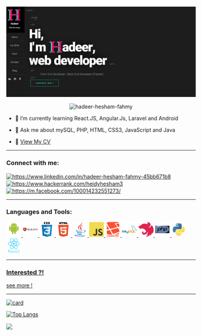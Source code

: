 <p align="center"> <img src="Untitled.png" alt="hadeer-hesham-fahmy" /> </p>
<p align="center"> <img src="https://komarev.com/ghpvc/?username=hadeer-hesham-fahmy&label=Profile%20views&color=0e75b6&style=flat" alt="hadeer-hesham-fahmy" /> </p>

- 🌱 I’m currently learning React.JS, Angular.Js, Laravel and Android

- 💬 Ask me about mySQL, PHP, HTML, CSS3, JavaScript and Java 

- 📄 <a href= "full stack developer.docx"  > View My CV </a>

<hr>

<h3 align="left">Connect with me:</h3>
<p align="left">
<a href="https://linkedin.com/in/https://www.linkedin.com/in/hadeer-hesham-fahmy-45bb671b8" target="blank"><img align="center" src="https://raw.githubusercontent.com/rahuldkjain/github-profile-readme-generator/master/src/images/icons/Social/linked-in-alt.svg" alt="https://www.linkedin.com/in/hadeer-hesham-fahmy-45bb671b8" height="30" width="40" /></a><a href="https://www.hackerrank.com/https://www.hackerrank.com/heidyhesham3" target="blank"><img align="center" src="https://raw.githubusercontent.com/rahuldkjain/github-profile-readme-generator/master/src/images/icons/Social/hackerrank.svg" alt="https://www.hackerrank.com/heidyhesham3" height="30" width="40" /></a><a href="https://fb.com/https://m.facebook.com/100014232551273/" target="blank"><img align="center" src="https://raw.githubusercontent.com/rahuldkjain/github-profile-readme-generator/master/src/images/icons/Social/facebook.svg" alt="https://m.facebook.com/100014232551273/" height="30" width="40" /></a>
<a
</p>

<hr>

<h3 align="left">Languages and Tools:</h3>

<p align="left"> <a href="https://developer.android.com" target="_blank" rel="noreferrer"> <img src="https://raw.githubusercontent.com/devicons/devicon/master/icons/android/android-original-wordmark.svg" alt="android" width="40" height="40"/> </a> <a href="https://angular.io" target="_blank" rel="noreferrer"> <img src="https://raw.githubusercontent.com/devicons/devicon/master/icons/angularjs/angularjs-original-wordmark.svg" alt="angularjs" width="40" height="40"/> </a> <a href="https://www.w3schools.com/css/" target="_blank" rel="noreferrer"> <img src="https://raw.githubusercontent.com/devicons/devicon/master/icons/css3/css3-original-wordmark.svg" alt="css3" width="40" height="40"/> </a> <a href="https://www.w3.org/html/" target="_blank" rel="noreferrer"> <img src="https://raw.githubusercontent.com/devicons/devicon/master/icons/html5/html5-original-wordmark.svg" alt="html5" width="40" height="40"/> </a> <a href="https://www.java.com" target="_blank" rel="noreferrer"> <img src="https://raw.githubusercontent.com/devicons/devicon/master/icons/java/java-original.svg" alt="java" width="40" height="40"/> </a> <a href="https://developer.mozilla.org/en-US/docs/Web/JavaScript" target="_blank" rel="noreferrer"> <img src="https://raw.githubusercontent.com/devicons/devicon/master/icons/javascript/javascript-original.svg" alt="javascript" width="40" height="40"/> </a> <a href="https://laravel.com/" target="_blank" rel="noreferrer"> 
<img src="https://raw.githubusercontent.com/devicons/devicon/master/icons/laravel/laravel-plain-wordmark.svg" alt="laravel" width="40" height="40"/> </a> 
<a href="https://www.mysql.com/" target="_blank" rel="noreferrer"> <img src="https://raw.githubusercontent.com/devicons/devicon/master/icons/mysql/mysql-original-wordmark.svg" alt="mysql" width="40" height="40"/> </a> <a href="https://nestjs.com/" target="_blank" rel="noreferrer"> <img src="https://raw.githubusercontent.com/devicons/devicon/master/icons/nestjs/nestjs-plain.svg" alt="nestjs" width="40" height="40"/> </a> <a href="https://www.php.net" target="_blank" rel="noreferrer"> <img src="https://raw.githubusercontent.com/devicons/devicon/master/icons/php/php-original.svg" alt="php" width="40" height="40"/> </a> <a href="https://www.python.org" target="_blank" rel="noreferrer"> <img src="https://raw.githubusercontent.com/devicons/devicon/master/icons/python/python-original.svg" alt="python" width="40" height="40"/> </a> <a href="https://reactjs.org/" target="_blank" rel="noreferrer"> <img src="https://raw.githubusercontent.com/devicons/devicon/master/icons/react/react-original-wordmark.svg" alt="react" width="40" height="40"/> </a> <a href="https://redux.js.org" target="_blank" rel="noreferrer"> </p>



<hr>
<span><h3 align="left">Interested ?!</h3><a href="https://github.com/Hadeer-Hesham-Fahmy/Hadeer-Hesham-Fahmy/tree/main/My%20Certificates">see more !</a></span>

<hr>


[![card](https://github-readme-stats.vercel.app/api?username=hadeer-hesham-fahmy&theme=github_dark)](https://github.com/iuricode/)


[![Top Langs](https://github-readme-stats.vercel.app/api/top-langs/?username=hadeer-hesham-fahmy&theme=github_dark)](https://github.com/anuraghazra/github-readme-stats)

<a href="https://github.com/anuraghazra/github-readme-stats">
  <img align="center" src="https://github-readme-stats.vercel.app/api/pin/?username=hadeer-hesham-fahmy&repo=github-readme-stats&theme=github_dark" />
</a>

